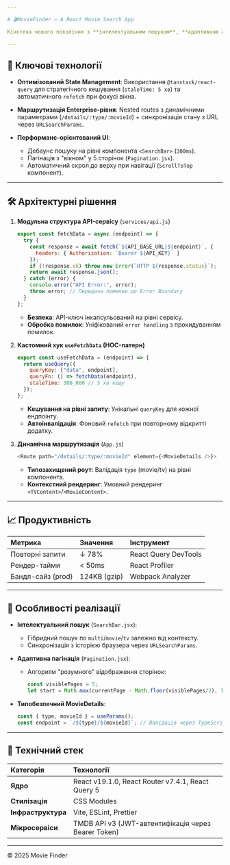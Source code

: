 ```yaml
---

# 🎬MovieFinder – A React Movie Search App

Кінотека нового покоління з **інтелектуальним пошуком**, **адаптивною архітектурою** та **просунутими техніками кешування**.

---
```


## 🚀 Ключові технології

* **Оптимізований State Management**:
    Використання `@tanstack/react-query` для стратегічного кешування (`staleTime: 5 хв`) та автоматичного `refetch` при фокусі вікна.

* **Маршрутизація Enterprise-рівня**:
    Nested routes з динамічними параметрами (`/details/:type/:movieId`) + синхронізація стану з URL через `URLSearchParams`.

* **Перформанс-орієнтований UI**:
    * Дебаунс пошуку на рівні компонента `<SearchBar>` (`300ms`).
    * Пагінація з "вікном" у 5 сторінок (`Pagination.jsx`).
    * Автоматичний скрол до верху при навігації (`ScrollToTop` компонент).

---

## 🛠️ Архітектурні рішення

1.  **Модульна структура API-сервісу** (`services/api.js`)

    ```javascript
    export const fetchData = async (endpoint) => {
      try {
        const response = await fetch(`${API_BASE_URL}${endpoint}`, {
          headers: { Authorization: `Bearer ${API_KEY}` }
        });
        if (!response.ok) throw new Error(`HTTP ${response.status}`);
        return await response.json();
      } catch (error) {
        console.error("API Error:", error);
        throw error; // Передача помилки до Error Boundary
      }
    };
    ```

    * **Безпека**: API-ключ інкапсульований на рівні сервісу.
    * **Обробка помилок**: Уніфікований `error handling` з прокидуванням помилок.

2.  **Кастомний хук `useFetchData` (HOC-патерн)**

    ```javascript
    export const useFetchData = (endpoint) => {
      return useQuery({
        queryKey: ["data", endpoint],
        queryFn: () => fetchData(endpoint),
        staleTime: 300_000 // 5 хв кешу
      });
    };
    ```

    * **Кешування на рівні запиту**: Унікальні `queryKey` для кожної ендпоінту.
    * **Автоінвалідація**: Фоновий `refetch` при повторному відкритті додатку.

3.  **Динамічна маршрутизація** (`App.js`)

    ```javascript
    <Route path="/details/:type/:movieId" element={<MovieDetails />}>
    ```

    * **Типозахищений роут**: Валідація `type` (movie/tv) на рівні компонента.
    * **Контекстний рендеринг**: Умовний рендеринг `<TVContent>`/`<MovieContent>`.

---

## 📈 Продуктивність

| Метрика           | Значення       | Інструмент           |
| :---------------- | :------------- | :------------------- |
| Повторні запити   | ↓ 78%          | React Query DevTools |
| Рендер-тайми      | < 50ms         | React Profiler       |
| Бандл-сайз (prod) | 124KB (gzip)   | Webpack Analyzer     |

---

## 🌟 Особливості реалізації

* **Інтелектуальний пошук** (`SearchBar.jsx`):
    * Гібридний пошук по `multi`/`movie`/`tv` залежно від контексту.
    * Синхронізація з історією браузера через `URLSearchParams`.

* **Адаптивна пагінація** (`Pagination.jsx`):
    * Алгоритм "розумного" відображення сторінок:

        ```javascript
        const visiblePages = 5;
        let start = Math.max(currentPage - Math.floor(visiblePages/2), 1);
        ```

* **Типобезпечний MovieDetails**:

    ```javascript
    const { type, movieId } = useParams();
    const endpoint = `/${type}/${movieId}`; // Валідація через TypeScript-like підхід
    ```

---

## 🧩 Технічний стек

| Категорія     | Технології                                               |
| :------------ | :------------------------------------------------------- |
| **Ядро** | React v19.1.0, React Router v7.4.1, React Query 5          |
| **Стилізація** | CSS Modules                                              |
| **Інфраструктура** | Vite, ESLint, Prettier                                   |
| **Мікросервіси** | TMDB API v3 (JWT-автентифікація через Bearer Token)      |

---

© 2025 Movie Finder
